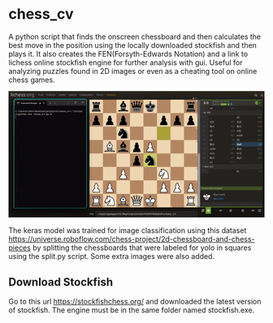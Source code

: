# chess_cv

A python script that finds the onscreen chessboard and then calculates 
the best move in the position using the locally downloaded stockfish 
and then plays it. It also creates the FEN(Forsyth-Edwards Notation) 
and a link to lichess online stockfish engine for further analysis with gui. 
Useful for analyzing puzzles found in 2D images or even as a cheating tool 
on online chess games.

<p align="center">
  <img src="https://github.com/johneliades/chess_cv/blob/main/preview.gif" alt="animated" />
</p>

The keras model was trained for image classification using this dataset 
https://universe.roboflow.com/chess-project/2d-chessboard-and-chess-pieces
by splitting the chessboards that were labeled for yolo in squares using the 
split.py script. Some extra images were also added.

## Download Stockfish

Go to this url https://stockfishchess.org/ and downloaded the latest version of
stockfish. The engine must be in the same folder named stockfish.exe. 